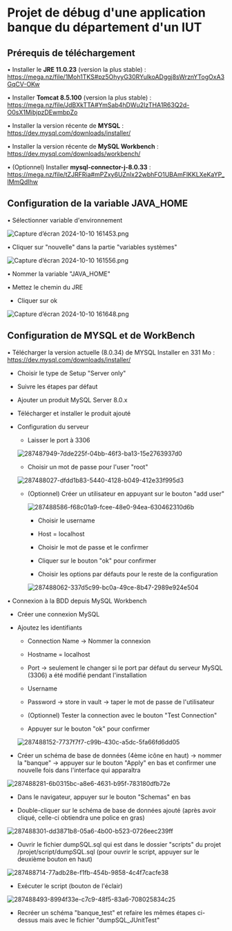 # Projet de débug d'une application banque du département d'un IUT

## Prérequis de téléchargement

• Installer le **JRE 11.0.23** (version la plus stable) : https://mega.nz/file/1Moh1TKS#pz5OhyyG30RYulkoADggj8sWrznYTogOxA3GqCV-OKw

• Installer **Tomcat 8.5.100** (version la plus stable) : https://mega.nz/file/JdBXkTTA#YmSab4hDWu2IzTHA1R63Q2d-O0sX1MibjpzDEwmbpZo

• Installer la version récente de **MYSQL** : https://dev.mysql.com/downloads/installer/

• Installer la version récente de **MySQL Workbench** : https://dev.mysql.com/downloads/workbench/

• (Optionnel) Installer **mysql-connector-j-8.0.33** : https://mega.nz/file/tZJRFRia#mPZxy6UZnlx22wbhFO1UBAmFlKKLXeKaYP_lMmQdIhw



## Configuration de la variable JAVA_HOME 

• Sélectionner variable d'environnement

![Capture d’écran 2024-10-10 161453.png](..%2F..%2F..%2F..%2FDownloads%2FCapture%20d%E2%80%99%C3%A9cran%202024-10-10%20161453.png)

• Cliquer sur "nouvelle" dans la partie "variables systèmes"

![Capture d’écran 2024-10-10 161556.png](..%2F..%2F..%2F..%2FDownloads%2FCapture%20d%E2%80%99%C3%A9cran%202024-10-10%20161556.png)

• Nommer la variable "JAVA_HOME"

• Mettez le chemin du JRE

  - Cliquer sur ok

![Capture d’écran 2024-10-10 161648.png](..%2F..%2F..%2F..%2FDownloads%2FCapture%20d%E2%80%99%C3%A9cran%202024-10-10%20161648.png)



## Configuration de MYSQL et de WorkBench

• Télécharger la version actuelle (8.0.34) de MYSQL Installer en 331 Mo : https://dev.mysql.com/downloads/installer/

  + Choisir le type de Setup "Server only"
 
  + Suivre les étapes par défaut
 
  + Ajouter un produit MySQL Server 8.0.x
 
  + Télécharger et installer le produit ajouté
 
  + Configuration du serveur
 
    - Laisser le port à 3306
  
    ![287487949-7dde225f-04bb-46f3-ba13-15e2763937d0](https://github.com/user-attachments/assets/5b21691e-9a50-483d-8192-de17ff8e27c9)
   
    - Choisir un mot de passe pour l'user "root"

    ![287488027-dfdd1b83-5440-4128-b049-412e33f995d3](https://github.com/user-attachments/assets/64df5731-226b-4090-81c8-e4113da3de77)

    - (Optionnel) Créer un utilisateur en appuyant sur le bouton "add user"
  
      ![287488586-f68c01a9-fcee-48e0-94ea-630462310d6b](https://github.com/user-attachments/assets/bf905570-2587-4353-9eea-0b02920b98c9)

      * Choisir le username
  
      * Host = localhost
  
      * Choisir le mot de passe et le confirmer
  
      * Cliquer sur le bouton "ok" pour confirmer
  
      * Choisir les options par défauts pour le reste de la configuration
   
      ![287488062-337d5c99-bc0a-49ce-8b47-2989e924e504](https://github.com/user-attachments/assets/7157b718-271d-4627-8bd2-f1d91b79a3ec)


• Connexion à la BDD depuis MySQL Workbench

  + Créer une connexion MySQL
  
  + Ajoutez les identifiants
  
    - Connection Name -> Nommer la connexion
  
    - Hostname = localhost
  
    - Port -> seulement le changer si le port par défaut du serveur MySQL (3306) a été modifié pendant l'installation
  
    - Username
  
    - Password -> store in vault -> taper le mot de passe de l'utilisateur
  
    - (Optionnel) Tester la connection avec le bouton "Test Connection"
  
    - Appuyer sur le bouton "ok" pour confirmer
  
    ![287488152-7737f7f7-c99b-430c-a5dc-5fa66fd6dd05](https://github.com/user-attachments/assets/15a4e071-8201-4b09-80b8-78f5259b09f3)

    
  + Créer un schéma de base de données (4ème icône en haut) -> nommer la "banque" -> appuyer sur le bouton "Apply" en bas et confirmer une nouvelle fois dans l'interface qui apparaîtra
  
  ![287488281-6b0315bc-a8e6-4631-b95f-783180dfb72e](https://github.com/user-attachments/assets/f38638e0-3226-4194-ae5b-28516bccc24c)

    
  + Dans le navigateur, appuyer sur le bouton "Schemas" en bas
  
  + Double-cliquer sur le schéma de base de données ajouté (après avoir cliqué, celle-ci obtiendra une police en gras)
  
  ![287488301-dd3871b8-05a6-4b00-b523-0726eec239ff](https://github.com/user-attachments/assets/ed7589d1-8ed2-4bc0-882e-5ba14e4973d2)
    
  + Ouvrir le fichier dumpSQL.sql qui est dans le dossier "scripts" du projet /projet/script/dumpSQL.sql (pour ouvrir le script, appuyer sur le deuxième bouton en haut)
  
  ![287488714-77adb28e-f1fb-454b-9858-4c4f7cacfe38](https://github.com/user-attachments/assets/7d66f70a-097f-40fc-a884-19bc67625f36)

  + Exécuter le script (bouton de l'éclair)
  
  ![287488493-8994f33e-c7c9-48f5-83a6-708025834c25](https://github.com/user-attachments/assets/278814af-06a8-4cdc-9c16-405f4004fadd)
    
  + Recréer un schéma "banque_test" et refaire les mêmes étapes ci-dessus mais avec le fichier "dumpSQL_JUnitTest"
